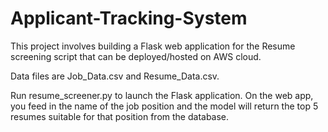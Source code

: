 # Applicant-Tracking-System

This project involves building a Flask web application for the Resume screening script that can be deployed/hosted on AWS cloud. 

Data files are Job_Data.csv and Resume_Data.csv.

Run resume_screener.py to launch the Flask application. 
On the web app, you feed in the name of the job position and the model will return the top 5 resumes suitable for that position from the database.
